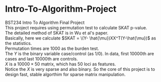 # Intro-To-Algorithm-Project
BST234 Intro To Algorithm Final Project  
This project requires using permutation test to calculate SKAT p-value.  
The detailed method of SKAT is in Wu et al's paper.  
Basically, here we calculate $SKAT = \(Y- \hat{\mu})XX^T(Y-\hat{\mu})$ as the statistics.  
Permutation times are 1000 as the burden test.  
The $Y$ is the binary variable case/control (as 1/0). In data, first 10000th are cases and last 10000th are controls.  
$X$ is a $10000 \times 50$ matrix, which has 50 loci as features.  
Notice the $X$ is very sparse and also binary. So the core of this project is to design fast, stable algorthim for sparse matrix manipulation.  
